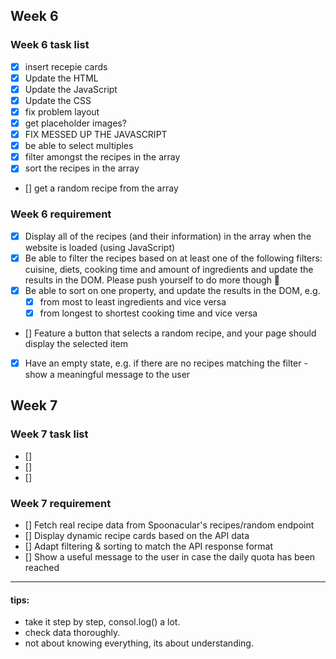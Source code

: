 Week 6
------

### Week 6 task list
- [x] insert recepie cards 
- [x] Update the HTML 
- [x] Update the JavaScript
- [x] Update the CSS 
- [x] fix problem layout 
- [x] get placeholder images?
- [x] FIX MESSED UP THE JAVASCRIPT
- [x] be able to select multiples
- [x] filter amongst the recipes in the array
- [x] sort the recipes in the array
- [] get a random recipe from the array

### Week 6 requirement
- [x] Display all of the recipes (and their information) in the array when the website is loaded (using JavaScript)
- [x] Be able to filter the recipes based on at least one of the following filters: cuisine, diets, cooking time and amount of ingredients and update the results in the DOM. Please push yourself to do more though 💪
- [x] Be able to sort on one property, and update the results in the DOM, e.g.
    - [x] from most to least ingredients and vice versa
    - [x] from longest to shortest cooking time and vice versa
- [] Feature a button that selects a random recipe, and your page should display the selected item
- [x] Have an empty state, e.g. if there are no recipes matching the filter - show a meaningful message to the user


Week 7
------

### Week 7 task list 
- []
- []
- []

### Week 7 requirement
- [] Fetch real recipe data from Spoonacular's recipes/random endpoint
- [] Display dynamic recipe cards based on the API data
- [] Adapt filtering & sorting to match the API response format
- [] Show a useful message to the user in case the daily quota has been reached



----


#### tips: 
* take it step by step, consol.log()  a lot.
* check data thoroughly.
* not about knowing everything, its about understanding. 